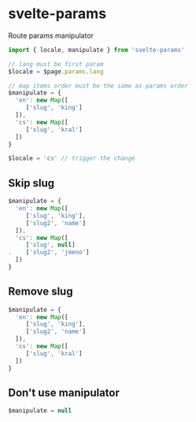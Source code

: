 # svelte-params
Route params manipulator


```js
import { locale, manipulate } from 'svelte-params'

// lang must be first param
$locale = $page.params.lang

// map items order must be the same as params order 
$manipulate = {
  'en': new Map([
     ['slug', 'king']
  ]),
  'cs': new Map([
     ['slug', 'kral']
  ])
}

$locale = 'cs' // trigger the change
```

## Skip slug

```js
$manipulate = {
  'en': new Map([
     ['slug', 'king'],
     ['slug2', 'name']
  ]),
  'cs': new Map([
     ['slug', null]
.    ['slug2', 'jmeno']
  ])
}
```

## Remove slug

```js
$manipulate = {
  'en': new Map([
     ['slug', 'king'],
     ['slug2', 'name']
  ]),
  'cs': new Map([
     ['slug', 'kral']
  ])
}
```

## Don't use manipulator

```js
$manipulate = null
```
